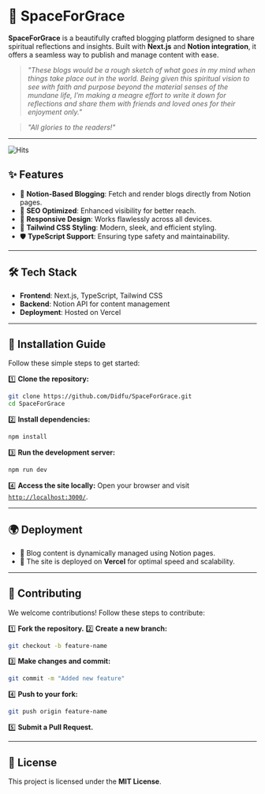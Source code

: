 # 🌟 SpaceForGrace

**SpaceForGrace** is a beautifully crafted blogging platform designed to share spiritual reflections and insights. Built with **Next.js** and **Notion integration**, it offers a seamless way to publish and manage content with ease.

> _"These blogs would be a rough sketch of what goes in my mind when things take place out in the world. Being given this spiritual vision to see with faith and purpose beyond the material senses of the mundane life, I’m making a meagre effort to write it down for reflections and share them with friends and loved ones for their enjoyment only."_

> _"All glories to the readers!"_

---

![Hits](https://hits.sh/spaceforgrace.vercel.app.svg?style=flat-square)

## ✨ Features
- 📖 **Notion-Based Blogging**: Fetch and render blogs directly from Notion pages.
- 🚀 **SEO Optimized**: Enhanced visibility for better reach.
- 📱 **Responsive Design**: Works flawlessly across all devices.
- 🎨 **Tailwind CSS Styling**: Modern, sleek, and efficient styling.
- 🛡 **TypeScript Support**: Ensuring type safety and maintainability.

---

## 🛠 Tech Stack
- **Frontend**: Next.js, TypeScript, Tailwind CSS
- **Backend**: Notion API for content management
- **Deployment**: Hosted on Vercel

---

## 🚀 Installation Guide
Follow these simple steps to get started:

1️⃣ **Clone the repository:**
   ```bash
   git clone https://github.com/Didfu/SpaceForGrace.git
   cd SpaceForGrace
   ```

2️⃣ **Install dependencies:**
   ```bash
   npm install
   ```

3️⃣ **Run the development server:**
   ```bash
   npm run dev
   ```

4️⃣ **Access the site locally:**
   Open your browser and visit [`http://localhost:3000/`](http://localhost:3000/).

---

## 🌍 Deployment
- 📝 Blog content is dynamically managed using Notion pages.
- 🚀 The site is deployed on **Vercel** for optimal speed and scalability.

---

## 🤝 Contributing
We welcome contributions! Follow these steps to contribute:

1️⃣ **Fork the repository.**
2️⃣ **Create a new branch:**
   ```bash
   git checkout -b feature-name
   ```
3️⃣ **Make changes and commit:**
   ```bash
   git commit -m "Added new feature"
   ```
4️⃣ **Push to your fork:**
   ```bash
   git push origin feature-name
   ```
5️⃣ **Submit a Pull Request.**

---

## 📜 License
This project is licensed under the **MIT License**.


